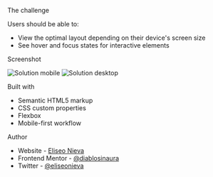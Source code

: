 The challenge

Users should be able to:

- View the optimal layout depending on their device's screen size
- See hover and focus states for interactive elements

Screenshot

![Solution mobile](https://i.imgur.com/XD2uyWC.jpg)
![Solution desktop](https://i.imgur.com/S3DyWmI.jpg)

Built with

- Semantic HTML5 markup
- CSS custom properties
- Flexbox
- Mobile-first workflow


Author

- Website - [Eliseo Nieva](https://github.com/diablosinaura)
- Frontend Mentor - [@diablosinaura](https://www.frontendmentor.io/profile/diablosinaura)
- Twitter - [@eliseonieva](https://www.twitter.com/eliseonieva)


